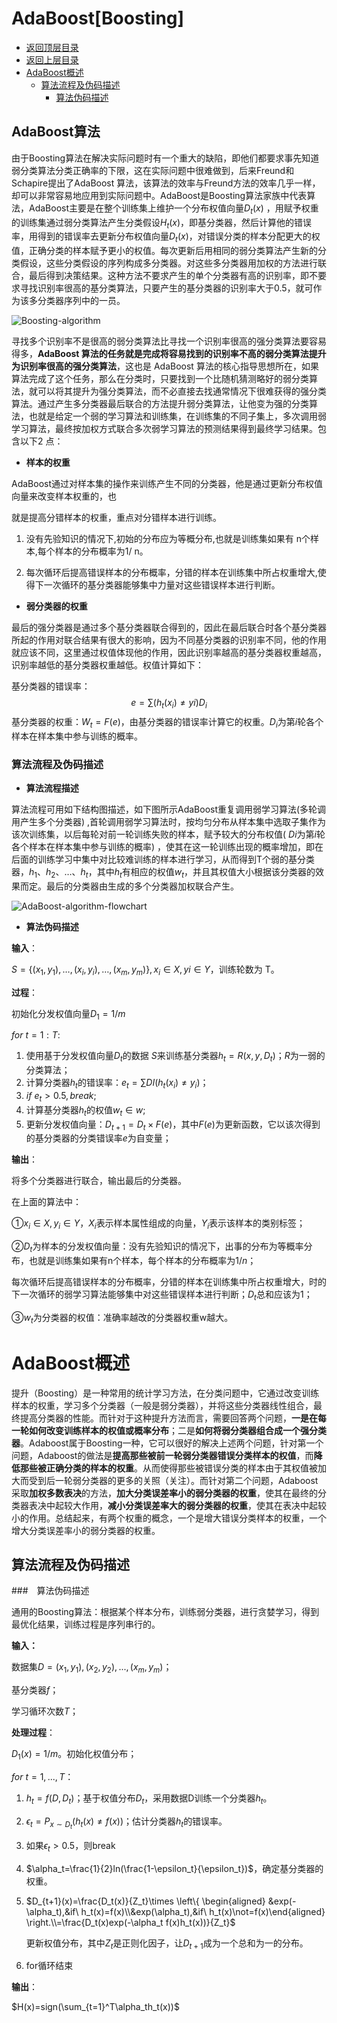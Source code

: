 # AdaBoost[Boosting]

* [返回顶层目录](../../SUMMARY.md#目录)
* [返回上层目录](ensemble-learning.md)
* [AdaBoost概述](#AdaBoost概述)
  * [算法流程及伪码描述](#算法流程及伪码描述)
    * [算法伪码描述](#算法伪码描述)




## AdaBoost算法

由于Boosting算法在解决实际问题时有一个重大的缺陷，即他们都要求事先知道弱分类算法分类正确率的下限，这在实际问题中很难做到，后来Freund和Schapire提出了AdaBoost 算法，该算法的效率与Freund方法的效率几乎一样，却可以非常容易地应用到实际问题中。AdaBoost是Boosting算法家族中代表算法，AdaBoost主要是在整个训练集上维护一个分布权值向量$D_t(x)$ ，用赋予权重的训练集通过弱分类算法产生分类假设$H_t (x)$，即基分类器，然后计算他的错误率，用得到的错误率去更新分布权值向量$D_t(x)$，对错误分类的样本分配更大的权值，正确分类的样本赋予更小的权值。每次更新后用相同的弱分类算法产生新的分类假设，这些分类假设的序列构成多分类器。对这些多分类器用加权的方法进行联合，最后得到决策结果。这种方法不要求产生的单个分类器有高的识别率，即不要求寻找识别率很高的基分类算法，只要产生的基分类器的识别率大于0.5，就可作为该多分类器序列中的一员。

![Boosting-algorithm](pic/Boosting-algorithm.jpg)

寻找多个识别率不是很高的弱分类算法比寻找一个识别率很高的强分类算法要容易得多，**AdaBoost 算法的任务就是完成将容易找到的识别率不高的弱分类算法提升为识别率很高的强分类算法**，这也是 AdaBoost 算法的核心指导思想所在，如果算法完成了这个任务，那么在分类时，只要找到一个比随机猜测略好的弱分类算法，就可以将其提升为强分类算法，而不必直接去找通常情况下很难获得的强分类算法。通过产生多分类器最后联合的方法提升弱分类算法，让他变为强的分类算法，也就是给定一个弱的学习算法和训练集，在训练集的不同子集上，多次调用弱学习算法，最终按加权方式联合多次弱学习算法的预测结果得到最终学习结果。包含以下2 点：

- **样本的权重**

AdaBoost通过对样本集的操作来训练产生不同的分类器，他是通过更新分布权值向量来改变样本权重的，也

就是提高分错样本的权重，重点对分错样本进行训练。

1. 没有先验知识的情况下,初始的分布应为等概分布,也就是训练集如果有 n个样本,每个样本的分布概率为1/ n。


1. 每次循环后提高错误样本的分布概率，分错的样本在训练集中所占权重增大,使得下一次循环的基分类器能够集中力量对这些错误样本进行判断。

- **弱分类器的权重**

最后的强分类器是通过多个基分类器联合得到的，因此在最后联合时各个基分类器所起的作用对联合结果有很大的影响，因为不同基分类器的识别率不同，他的作用就应该不同，这里通过权值体现他的作用，因此识别率越高的基分类器权重越高，识别率越低的基分类器权重越低。权值计算如下：

基分类器的错误率：
$$
e =\sum(h_t(x_i)\neq yi)D_i
$$
基分类器的权重：$W_t = F(e)$，由基分类器的错误率计算它的权重。$D_i$为第$i$轮各个样本在样本集中参与训练的概率。

### 算法流程及伪码描述

- **算法流程描述**

算法流程可用如下结构图描述，如下图所示AdaBoost重复调用弱学习算法(多轮调用产生多个分类器) ,首轮调用弱学习算法时，按均匀分布从样本集中选取子集作为该次训练集，以后每轮对前一轮训练失败的样本，赋予较大的分布权值( $Di$为第$i$轮各个样本在样本集中参与训练的概率) ，使其在这一轮训练出现的概率增加，即在后面的训练学习中集中对比较难训练的样本进行学习，从而得到T个弱的基分类器，$h_1$、$h_2$、…、$h_t$，其中$h_t$有相应的权值$w_t$，并且其权值大小根据该分类器的效果而定。最后的分类器由生成的多个分类器加权联合产生。

![AdaBoost-algorithm-flowchart](pic/AdaBoost-algorithm-flowchart.jpg)

- **算法伪码描述**

**输入**：

$S = \{ ( x_1 , y_1 ) , … , ( x_i , y_i) , … , ( x_m, y_m)\} , x_i ∈X , yi ∈Y$，训练轮数为 T。

**过程**：

初始化分发权值向量$D_1=1/m$

$for \ t = 1:T:$

1. 使用基于分发权值向量$D_t$的数据	$S$来训练基分类器$h_t = R(x,y,D_t)$；$R$为一弱的分类算法；
2. 计算分类器$h_t$的错误率：$e_t=\sum DI(h_t(x_i)\neq y_i)$；
3. $if\ e_t > 0.5, break;$
4. 计算基分类器$h_t$的权值$w_t\in w;$
5. 更新分发权值向量：$D_{t+1}=D_t\times F(e)$，其中$F(e)$为更新函数，它以该次得到的基分类器的分类错误率$e$为自变量；

**输出**：

将多个分类器进行联合，输出最后的分类器。

在上面的算法中：

①$x_i\in X, y_i \in Y$，$X_i$表示样本属性组成的向量，$Y_i$表示该样本的类别标签；

②$D_t$为样本的分发权值向量：没有先验知识的情况下，出事的分布为等概率分布，也就是训练集如果有n个样本，每个样本的分布概率为$1/n$；

每次循环后提高错误样本的分布概率，分错的样本在训练集中所占权重增大，时的下一次循环的弱学习算法能够集中对这些错误样本进行判断；$D_t$总和应该为1；

③$w_t$为分类器的权值：准确率越改的分类器权重w越大。







# AdaBoost概述



提升（Boosting）是一种常用的统计学习方法，在分类问题中，它通过改变训练样本的权重，学习多个分类器（一般是弱分类器），并将这些分类器线性组合，最终提高分类器的性能。而针对于这种提升方法而言，需要回答两个问题，**一是在每一轮如何改变训练样本的权值或概率分布**；二是**如何将弱分类器组合成一个强分类器**。Adaboost属于Boosting一种，它可以很好的解决上述两个问题，针对第一个问题，Adaboost的做法是**提高那些被前一轮弱分类器错误分类样本的权值**，而**降低那些被正确分类的样本的权重**。从而使得那些被错误分类的样本由于其权值被加大而受到后一轮弱分类器的更多的关照（关注）。而针对第二个问题，Adaboost采取**加权多数表决**的方法，**加大分类误差率小的弱分类器的权重**，使其在最终的分类器表决中起较大作用，**减小分类误差率大的弱分类器的权重**，使其在表决中起较小的作用。总结起来，有两个权重的概念，一个是增大错误分类样本的权重，一个增大分类误差率小的弱分类器的权重。



## 算法流程及伪码描述



###　算法伪码描述

通用的Boosting算法：根据某个样本分布，训练弱分类器，进行贪婪学习，得到最优化结果，训练过程是序列串行的。

**输入：**

数据集$D={(x_1,y_1),(x_2,y_2),...,(x_m,y_m)}$；

基分类器$f$；

学习循环次数$T$；

**处理过程**：

$D_1(x)=1/m$。初始化权值分布；

$for\ t=1,...,T$：

1. $h_t=f(D,D_t)$；基于权值分布$D_t$，采用数据D训练一个分类器$h_t$。

2. $\epsilon_t=P_{x\sim D_t}(h_t(x)\not=f(x))$；估计分类器$h_t$的错误率。

3. 如果$\epsilon_t>0.5$，则break

4. $\alpha_t=\frac{1}{2}ln(\frac{1-\epsilon_t}{\epsilon_t})$，确定基分类器的权重。

5. $D_{t+1}(x)=\frac{D_t(x)}{Z_t}\times \left\{ \begin{aligned} &exp(-\alpha_t),&if\ h_t(x)=f(x)\\&exp(\alpha_t),&if\ h_t(x)\not=f(x)\end{aligned} \right.\\=\frac{D_t(x)exp(-\alpha_t f(x)h_t(x))}{Z_t}$

   更新权值分布，其中$Z_t$是正则化因子，让$D_{t+1}$成为一个总和为一的分布。

6. for循环结束

**输出**：

$H(x)=sign(\sum_{t=1}^T\alpha_th_t(x))$





